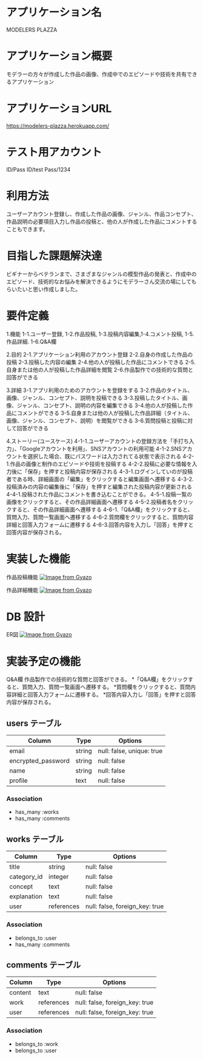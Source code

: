 # アプリケーション名
MODELERS PLAZZA

# アプリケーション概要
モデラーの方々が作成した作品の画像、作成中でのエピソードや技術を共有できるアプリケーション

# アプリケーションURL
https://modelers-plazza.herokuapp.com/

# テスト用アカウント
ID/Pass
ID/test
Pass/1234

# 利用方法
ユーザーアカウント登録し、作成した作品の画像、ジャンル、作品コンセプト、作品説明の必要項目入力し作品の投稿と、他の人が作成した作品にコメントすることもできます。

# 目指した課題解決達
ビギナーからベテランまで、さまざまなジャンルの模型作品の発表と、作成中のエピソード、技術的なお悩みを解決できるようにモデラーさん交流の場にしてもらいたいと思い作成しました。

# 要件定義
1.機能
1-1.ユーザー登録, 1-2.作品投稿, 1-3.投稿内容編集,1-4.コメント投稿, 1-5.作品詳細. 1-6.Q&A欄

2.目的
2-1.アプリケーション利用のアカウント登録
2-2.自身の作成した作品の投稿
2-3.投稿した内容の編集
2-4.他の人が投稿した作品にコメントできる
2-5.自身または他の人が投稿した作品詳細を閲覧
2-6.作品製作での技術的な質問と回答ができる

3.詳細
3-1.アプリ利用のためのアカウントを登録をする
3-2.作品のタイトル、画像、ジャンル、コンセプト、説明を投稿できる
3-3.投稿したタイトル、画像、ジャンル、コンセプト、説明の内容を編集できる
3-4.他の人が投稿した作品にコメントができる
3-5.自身または他の人が投稿した作品詳細（タイトル、画像、ジャンル、コンセプト、説明）を閲覧ができる
3-6.質問投稿と投稿に対して回答ができる

4.ストーリー(ユースケース)
4-1-1.ユーザーアカウントの登録方法を「手打ち入力」、「Googleアカウントを利用」、SNSアカウントの利用可能
4-1-2.SNSアカウントを選択した場合、既にパスワードは入力されてる状態で表示される
4-2-1.作品の画像と制作のエピソードや技術を投稿する
4-2-2.投稿に必要な情報を入力後に「保存」を押すと投稿内容が保存される
4-3-1.ログインしていのが投稿者である時、詳細画面の「編集」をクリックすると編集画面へ遷移する
4-3-2.投稿済みの内容の編集後に「保存」を押すと編集された投稿内容が更新される
4-4-1.投稿された作品にコメントを書き込むことができる。
4-5-1.投稿一覧の画像をクリックすると、その作品詳細画面へ遷移する
4-5-2.投稿者名をクリックすると、その作品詳細画面へ遷移する
4-6-1.「Q&A欄」をクリックすると、質問入力、質問一覧画面へ遷移する
4-6-2.質問欄をクリックすると、質問内容詳細と回答入力フォームに遷移する
4-6-3.回答内容を入力し「回答」を押すと回答内容が保存される。

# 実装した機能
作品投稿機能
[![Image from Gyazo](https://i.gyazo.com/bf06bb090990b27382118f504022bf7a.gif)](https://gyazo.com/bf06bb090990b27382118f504022bf7a)

作品詳細機能
[![Image from Gyazo](https://i.gyazo.com/ebe697ad7f122a5d8e16fd530dd9dbd9.gif)](https://gyazo.com/ebe697ad7f122a5d8e16fd530dd9dbd9)

# DB 設計
ER図
[![Image from Gyazo](https://i.gyazo.com/a02f18494a668208d36019d648cbc3ca.gif)](https://gyazo.com/a02f18494a668208d36019d648cbc3ca)

# 実装予定の機能
Q&A欄 作品製作での技術的な質問と回答ができる。
*「Q&A欄」をクリックすると、質問入力、質問一覧画面へ遷移する。
*質問欄をクリックすると、質問内容詳細と回答入力フォームに遷移する。
*回答内容入力し「回答」を押すと回答内容が保存される。

## users テーブル

| Column             | Type     | Options                   |
|--------------------|----------|---------------------------|
| email              | string   | null: false, unique: true |
| encrypted_password | string   | null: false               |
| name               | string   | null: false               |
| profile            | text     | null: false               |

### Association

* has_many :works
* has_many :comments

## works テーブル

| Column        | Type       | Options                        |
|---------------|------------|--------------------------------|
| title         | string     | null: false                    |
| category_id   | integer    | null: false                    |
| concept       | text       | null: false                    |
| explanation   | text       | null: false                    |#説明
| user          | references | null: false, foreign_key: true |

### Association

- belongs_to :user
- has_many :comments

## comments テーブル

| Column      | Type       | Options                        |
|-------------|------------|--------------------------------|
| content     | text       | null: false                    |
| work        | references | null: false, foreign_key: true |
| user        | references | null: false, foreign_key: true |

### Association

- belongs_to :work
- belongs_to :user